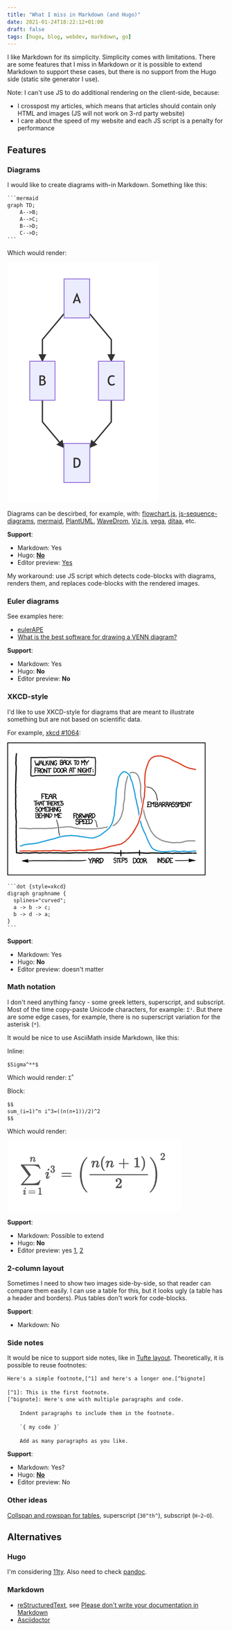 ```yaml
---
title: "What I miss in Markdown (and Hugo)"
date: 2021-01-24T18:22:12+01:00
draft: false
tags: [hugo, blog, webdev, markdown, go]
---
```


I like Markdown for its simplicity. Simplicity comes with limitations. There are some features that I miss in Markdown or it is possible to extend Markdown to support these cases, but there is no support from the Hugo side (static site generator I use).

Note: I can't use JS to do additional rendering on the client-side, because:

- I crosspost my articles, which means that articles should contain only HTML and images (JS will not work on 3-rd party website)
- I care about the speed of my website and each JS script is a penalty for performance

## Features

### Diagrams

I would like to create diagrams with-in Markdown. Something like this:

````
```mermaid
graph TD;
    A-->B;
    A-->C;
    B-->D;
    C-->D;
```
````

Which would render:

![](mermaid.png)

Diagrams can be descirbed, for example, with: [flowchart.js](https://flowchart.js.org/), [js-sequence-diagrams](https://bramp.github.io/js-sequence-diagrams/), [mermaid](https://github.com/knsv/mermaid), [PlantUML](https://plantuml.com/), [WaveDrom](https://wavedrom.com/), [Viz.js](https://github.com/mdaines/viz.js), [vega](https://vega.github.io/vega/), [ditaa](https://github.com/stathissideris/ditaa), etc.

**Support**:

- Markdown: Yes
- Hugo: **[No](https://github.com/gohugoio/hugo/issues/796)**
- Editor preview: [Yes](https://github.com/shd101wyy/markdown-preview-enhanced/blob/master/docs/diagrams.md)

My workaround: use JS script which detects code-blocks with diagrams, renders them, and replaces code-blocks with the rendered images.

### Euler diagrams

See examples here:

- [eulerAPE](http://www.eulerdiagrams.org/eulerAPE/)
- [What is the best software for drawing a VENN diagram?](https://www.researchgate.net/post/What_is_the_best_software_for_drawing_a_VENN_diagram)

**Support**:

- Markdown: Yes
- Hugo: **No**
- Editor preview: **No**

### XKCD-style

I'd like to use XKCD-style for diagrams that are meant to illustrate something but are not based on scientific data.

For example, [xkcd #1064](https://xkcd.com/1064/):

![](front_door.png)

````
```dot {style=xkcd}
digraph graphname {
  splines="curved";
  a -> b -> c;
  b -> d -> a;
}
```
````

**Support**:

- Markdown: Yes
- Hugo: **No**
- Editor preview: doesn't matter

### Math notation

I don't need anything fancy - some greek letters, superscript, and subscript. Most of the time copy-paste Unicode characters, for example: `Σ¹`. But there are some edge cases, for example, there is no superscript variation for the asterisk (`*`).

It would be nice to use AsciiMath inside Markdown, like this:

Inline:

```
$Sigma^**$
```

Which would render: <code>Σ<sup>\*</sup></code>

Block:

```
$$
sum_(i=1)^n i^3=((n(n+1))/2)^2
$$
```

Which would render:

![](math.png)

**Support**:

- Markdown: Possible to extend
- Hugo: **No**
- Editor preview: yes [1](https://github.com/shd101wyy/markdown-preview-enhanced/blob/master/docs/math.md), [2](https://marketplace.visualstudio.com/items?itemName=yzhang.markdown-all-in-one)

### 2-column layout

Sometimes I need to show two images side-by-side, so that reader can compare them easily. I can use a table for this, but it looks ugly (a table has a header and borders). Plus tables don't work for code-blocks.

**Support**:

- Markdown: No

### Side notes

It would be nice to support side notes, like in [Tufte layout](https://rstudio.github.io/tufte/). Theoretically, it is possible to reuse footnotes:

```
Here's a simple footnote,[^1] and here's a longer one.[^bignote]

[^1]: This is the first footnote.
[^bignote]: Here's one with multiple paragraphs and code.

    Indent paragraphs to include them in the footnote.

    `{ my code }`

    Add as many paragraphs as you like.
```

**Support**:

- Markdown: Yes?
- Hugo: **[No](https://discourse.gohugo.io/t/tufte-like-sidenotes-hugo-theme/11200)**
- Editor preview: No

### Other ideas

[Collspan and rowspan for tables](https://shd101wyy.github.io/markdown-preview-enhanced/#/markdown-basics?id=table), superscript (`30^th^`), subscript (`H~2~O`).

## Alternatives

### Hugo

I'm considering [11ty](https://www.11ty.dev/docs/languages/markdown/). Also need to check [pandoc](https://pandoc.org/).

### Markdown

- [reStructuredText](https://docutils.sourceforge.io/rst.html), see [Please don't write your documentation in Markdown](https://buttondown.email/hillelwayne/archive/please-dont-write-your-documentation-in-markdown/)
- [Asciidoctor](https://asciidoctor.org/)

